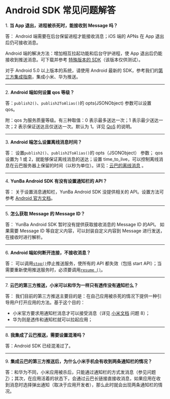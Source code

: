 # Android SDK 常见问题解答


<a name="1"></a>1. **当 App 退出，进程被杀死时，能接收到 Message 吗？**

答： Android 端需要在后台保留进程才能接收消息；iOS 端的 APNs 在 App 退出后仍可接收消息。

Android 端的解决方法：增加相互拉起功能和后台守护进程，使 App 退出后仍能接收到推送消息。可下载并参考 [特殊版本的 SDK](https://raw.githubusercontent.com/yunba/yunba-sdk-releases/master/Android/YunBa-Android-sdk-1.6.3.zip)（该版本仅供测试）。

对于 Android 5.0 以上版本的系统，请使用 Android 最新的 SDK，参考我们的[第三方集成指南](android_sdk_third_part_push.md)，集成小米、华为推送。

---
<a name="2"></a>2. **Android 端如何设置 qos 等级？**

答：`publish2()`、`publish2ToAlias()`的 opts(JSONObject) 参数可以设置 qos。

附：qos 为服务质量等级。有三种取值：0 表示最多送达一次；1 表示最少送达一次；2 表示保证送达且仅送达一次。默认为 1。详见 [QoS](product_kb_qos.md) 的说明。

---
<a name="3"></a>3. **Android 端怎么设置离线消息时间？**

答： 设置`publish2()`、`publish2ToAlias()`的 opts（JSONObject） 参数；
qos 设置为 1 或 2，就能够保证离线消息的送达；设置 time_to_live，可以控制离线消息在云巴服务器上保留的时间（以秒为单位）。详见：[云巴的离线消息](product_kb_offline_message.md) 。

---
<a name="4"></a>4. **YunBa Android SDK 有没有设置通知栏的 API？**

答： 关于设置消息通知栏，YunBa Android SDK 没提供相关的 API。设置方法可参考 [Android 官方文档](http://developer.android.com/guide/topics/ui/notifiers/notifications.html)。


---
<a name="5"></a>5. **怎么获取 Message 的 Message ID？**

答： YunBa Android SDK 暂时没有提供获取接收消息的 Message ID 的API。
如果需要 Message ID 等自定义内容，可以封装自定义内容到 Message 进行发送，在接收时进行解析。

---
<a name="6"></a>6. **Android 端如何断开连接，不接收消息？**

答： 可以调用[`stop()`](android_sdk_api_manual.md#stop)停止推送服务，使所有的 API 都失效（包括 start API）；当需要重新使用推送服务时，必须要调用[`resume ()`](android_sdk_api_manual.md#resume)。

---
<a name="7"></a>7. **云巴的第三方推送，小米可以和华为一样只有透传没有通知栏么？**

答： 我们目前的第三方推送主要目的是：在自己应用被杀死的情况下提供一种引导用户打开应用的方法。基于这个目的：
- 小米官方要求用通知栏消息才可以接受消息（详见 [小米文档](http://dev.xiaomi.com/doc/p=7674/index.html) 问题 8）；
- 华为则是透传和通知栏就可以拉起应用；

---
<a name="8"></a>8. **我集成了云巴推送，需要设置混淆吗？**

答：Android SDK 已经混淆过了。

---
<a name="9"></a>9. **集成云巴的第三方推送后，为什么小米手机会有收到两条通知栏的情况？**

答：和华为不同，小米应用被杀后，只能通过通知栏的方式发消息（参见问题 [7](#7)）；其次，在应用活着的状态下，会通过云巴长链接直接收消息，如果应用在收到消息时选择弹出通知（取决于应用开发者），那么此时就会出现两条通知栏的情况。
